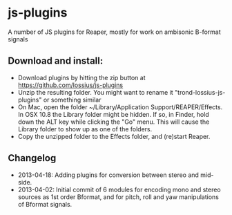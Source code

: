 js-plugins
==========

A number of JS plugins for Reaper, mostly for work on ambisonic B-format signals

Download and install:
---------------------

* Download plugins by hitting the zip button at https://github.com/lossius/js-plugins
* Unzip the resulting folder. You might want to rename it "trond-lossius-js-plugins" or something similar
* On Mac, open the folder ~/Library/Application Support/REAPER/Effects. In OSX 10.8 the Library folder might be hidden. If so, in Finder, hold down the ALT key while clicking the "Go" menu. This will cause the Library folder to show up as one of the folders.
* Copy the unzipped folder to the Effects folder, and (re)start Reaper.

Changelog
---------

* 2013-04-18: Adding plugins for conversion between stereo and mid-side.
* 2013-04-02: Initial commit of 6 modules for encoding mono and stereo sources as 1st order Bformat, and for pitch, roll and yaw manipulations of Bformat signals.



